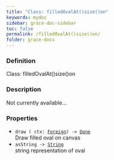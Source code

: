 ```yaml
---
title: "Class: filledOvalAt()size()on"
keywords: mydoc
sidebar: grace-doc-sidebar
toc: false
permalink: /filledOvalAt()size()on/
folder: grace-docs
---
```


### Definition
Class: filledOvalAt()size()on  

### Description
Not currently available...  

### Properties
  
- `draw ( ctx: `[`Foreign`](/grace-documentation/Foreign)`) -> `[`Done`]({{site.baseurl}}/404)  
Draw filled oval on canvas
- `asString -> `[`String`]({{site.baseurl}}/404)  
string representation of oval
